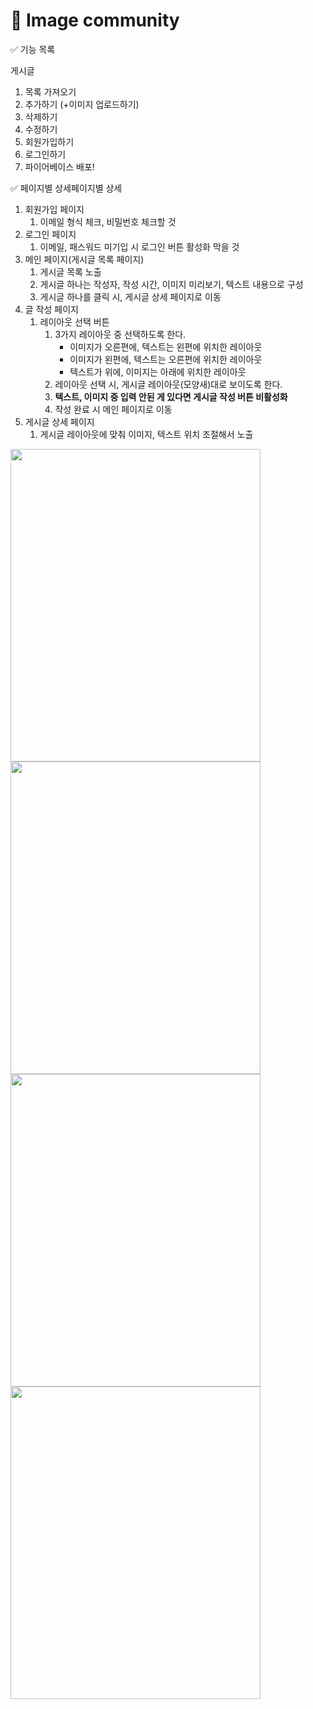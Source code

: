 # 📸 Image community

✅ 기능 목록

게시글
1. 목록 가져오기
2. 추가하기 (+이미지 업로드하기)
3. 삭제하기
4. 수정하기
5. 회원가입하기
6. 로그인하기
7. 파이어베이스 배포!

 ✅ 페이지별 상세페이지별 상세

1. 회원가입 페이지
    1. 이메일 형식 체크, 비밀번호 체크할 것
2. 로그인 페이지
    1. 이메일, 패스워드 미기입 시 로그인 버튼 활성화 막을 것
3. 메인 페이지(게시글 목록 페이지)
    1. 게시글 목록 노출
    2. 게시글 하나는 작성자, 작성 시간, 이미지 미리보기, 텍스트 내용으로 구성
    3. 게시글 하나를 클릭 시, 게시글 상세 페이지로 이동
4. 글 작성 페이지
    1. 레이아웃 선택 버튼
        1. 3가지 레이아웃 중 선택하도록 한다.
            - 이미지가 오른편에, 텍스트는 왼편에 위치한 레이아웃
            - 이미지가 왼편에, 텍스트는 오른편에 위치한 레이아웃
            - 텍스트가 위에, 이미지는 아래에 위치한 레이아웃
        2. 레이아웃 선택 시, 게시글 레이아웃(모양새)대로 보이도록 한다.
        3. **텍스트, 이미지 중 입력 안된 게 있다면 게시글 작성 버튼 비활성화**
        4. 작성 완료 시 메인 페이지로 이동
5. 게시글 상세 페이지
    1. 게시글 레이아웃에 맞춰 이미지, 텍스트 위치 조절해서 노출
<div>
<img src="https://user-images.githubusercontent.com/82128525/153416345-84f08ede-067b-457e-8d80-847571618625.png" width="400" height="500"/>
<img src="https://user-images.githubusercontent.com/82128525/153416366-8ec73752-2285-4d90-9775-ed1ce3241b52.png" width="400" height="500"/>
<img src="https://user-images.githubusercontent.com/82128525/153416377-c857b32b-204f-4d9d-91d8-8bc944617ed9.png" width="400" height="500"/>
<img src="https://user-images.githubusercontent.com/82128525/153416380-e6938b26-09ce-4d08-aac9-d04b6120f56b.png" width="400" height="500"/>
</div>
